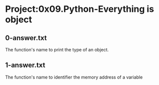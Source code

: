 # Project:0x09.Python-Everything is object

## 0-answer.txt

The function's name to print the type of an object.

## 1-answer.txt

The function's name to identifier the memory address of a variable